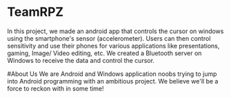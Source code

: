 # TeamRPZ

In this project, we made an android app that controls the cursor on windows using the smartphone's sensor (accelerometer). Users can then control sensitivity and use their phones for various applications like presentations, gaming, Image/ Video editing, etc.
We created a Bluetooth server on Windows to receive the data and control the cursor.

#About Us
We are Android and Windows application noobs trying to jump into Android programming with an ambitious project. We believe we'll be a force to reckon with in some time!
